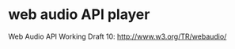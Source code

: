 web audio API player
====================

Web Audio API Working Draft 10: http://www.w3.org/TR/webaudio/